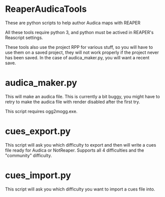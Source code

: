# ReaperAudicaTools
These are python scripts to help author Audica maps with REAPER

All these tools require python 3, and python must be actived in REAPER's Reascript settings.

These tools also use the project RPP for various stuff, so you will have to use them on a saved project, they will not work properly if the project never has been saved. In the case of audica_maker.py, you will want a recent save.

# audica_maker.py
This will make an audica file. This is currently a bit buggy, you might have to retry to make the audica file with render disabled after the first try.

This script requires ogg2mogg.exe.

# cues_export.py
This script will ask you which difficulty to export and then will write a cues file ready for Audica or NotReaper. Supports all 4 difficulties and the "community" difficulty.

# cues_import.py
This script will ask you which difficulty you want to import a cues file into.
